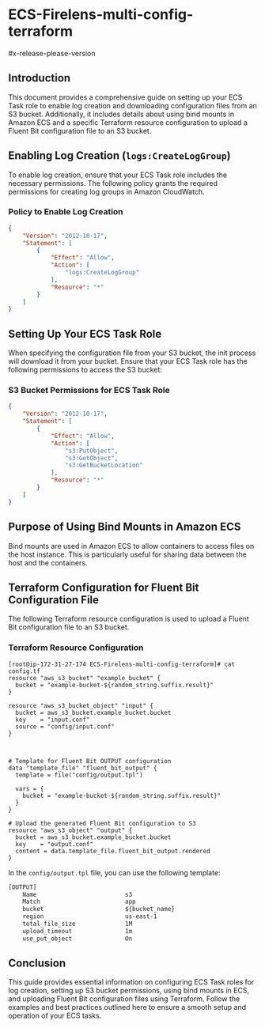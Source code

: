 # ECS-Firelens-multi-config-terraform    
#x-release-please-version
## Introduction

This document provides a comprehensive guide on setting up your ECS Task role to enable log creation and downloading configuration files from an S3 bucket. Additionally, it includes details about using bind mounts in Amazon ECS and a specific Terraform resource configuration to upload a Fluent Bit configuration file to an S3 bucket.

## Enabling Log Creation (`logs:CreateLogGroup`)

To enable log creation, ensure that your ECS Task role includes the necessary permissions. The following policy grants the required permissions for creating log groups in Amazon CloudWatch.

### Policy to Enable Log Creation

```json
{
    "Version": "2012-10-17",
    "Statement": [
        {
            "Effect": "Allow",
            "Action": [
                "logs:CreateLogGroup"
            ],
            "Resource": "*"
        }
    ]
}
```

## Setting Up Your ECS Task Role

When specifying the configuration file from your S3 bucket, the init process will download it from your bucket. Ensure that your ECS Task role has the following permissions to access the S3 bucket:

### S3 Bucket Permissions for ECS Task Role

```json
{
    "Version": "2012-10-17",
    "Statement": [
        {
            "Effect": "Allow",
            "Action": [
                "s3:PutObject",
                "s3:GetObject",
                "s3:GetBucketLocation"
            ],
            "Resource": "*"
        }
    ]
}
```

## Purpose of Using Bind Mounts in Amazon ECS

Bind mounts are used in Amazon ECS to allow containers to access files on the host instance. This is particularly useful for sharing data between the host and the containers.


## Terraform Configuration for Fluent Bit Configuration File

The following Terraform resource configuration is used to upload a Fluent Bit configuration file to an S3 bucket.

### Terraform Resource Configuration

```hcl
[root@ip-172-31-27-174 ECS-Firelens-multi-config-terraform]# cat config.tf
resource "aws_s3_bucket" "example_bucket" {
  bucket = "example-bucket-${random_string.suffix.result}"
}

resource "aws_s3_bucket_object" "input" {
  bucket = aws_s3_bucket.example_bucket.bucket
  key    = "input.conf"
  source = "config/input.conf"
}



# Template for Fluent Bit OUTPUT configuration
data "template_file" "fluent_bit_output" {
  template = file("config/output.tpl")

  vars = {
    bucket = "example-bucket-${random_string.suffix.result}"
  }
}

# Upload the generated Fluent Bit configuration to S3
resource "aws_s3_object" "output" {
  bucket = aws_s3_bucket.example_bucket.bucket
  key    = "output.conf"
  content = data.template_file.fluent_bit_output.rendered
}

```

In the `config/output.tpl` file, you can use the following template:

```txt
[OUTPUT]
    Name                         s3
    Match                        app
    bucket                       ${bucket_name}
    region                       us-east-1
    total_file_size              1M
    upload_timeout               1m
    use_put_object               On
```

## Conclusion

This guide provides essential information on configuring ECS Task roles for log creation, setting up S3 bucket permissions, using bind mounts in ECS, and uploading Fluent Bit configuration files using Terraform. Follow the examples and best practices outlined here to ensure a smooth setup and operation of your ECS tasks.
